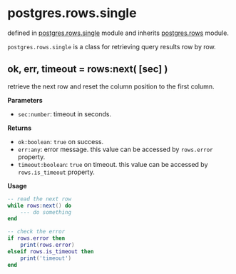 # postgres.rows.single

defined in [postgres.rows.single](../lib/rows/single.lua) module and inherits [postgres.rows](rows.md) module.

`postgres.rows.single` is a class for retrieving query results row by row.


## ok, err, timeout = rows:next( [sec] )

retrieve the next row and reset the column position to the first column.

**Parameters**

- `sec:number`: timeout in seconds.

**Returns**

- `ok:boolean`: `true` on success.
- `err:any`: error message. this value can be accessed by `rows.error` property.
- `timeout:boolean`: `true` on timeout. this value can be accessed by `rows.is_timeout` property.

**Usage**

```lua
-- read the next row
while rows:next() do
    --- do something
end

-- check the error
if rows.error then
    print(rows.error)
elseif rows.is_timeout then
    print('timeout')
end
```
